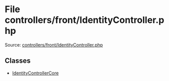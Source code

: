 File controllers/front/IdentityController.php
=========

Source: [controllers/front/IdentityController.php](https://github.com/PrestaShop/PrestaShop/blob/1.6.0.7/controllers/front/IdentityController.php)


Classes
-------

* [IdentityControllerCore](class.IdentityControllerCore.md)

